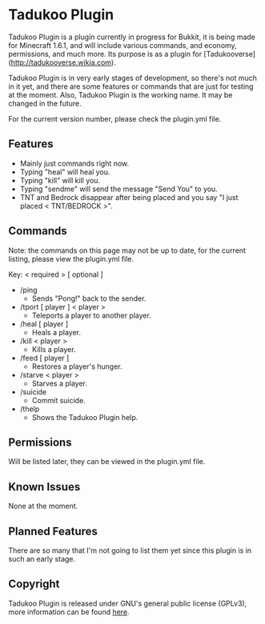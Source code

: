 Tadukoo Plugin
==============

Tadukoo Plugin is a plugin currently in progress for Bukkit, it is being made
for Minecraft 1.6.1, and will include various commands, and economy, permissions,
and much more. Its purpose is as a plugin for [Tadukooverse] (http://tadukooverse.wikia.com).

Tadukoo Plugin is in very early stages of development, so there's not much in it yet, and there are some 
features or commands that are just for testing at the moment. Also, Tadukoo Plugin is the working name.
It may be changed in the future.

For the current version number, please check the plugin.yml file.

Features
----------
* Mainly just commands right now.
* Typing "heal" will heal you.
* Typing "kill" will kill you.
* Typing "sendme" will send the message "Send You" to you.
* TNT and Bedrock disappear after being placed and you say "I just placed < TNT/BEDROCK >".

Commands
----------
Note: the commands on this page may not be up to date, for the current listing, please view the plugin.yml file.

Key:
  < required > [ optional ]

* /ping
    * Sends "Pong!" back to the sender.
* /tport [ player ] < player >
    * Teleports a player to another player.
* /heal [ player ]
    * Heals a player.
* /kill < player >
    * Kills a player.
* /feed [ player ]
    * Restores a player's hunger.
* /starve < player >
    * Starves a player.
* /suicide
    * Commit suicide.
* /thelp
    * Shows the Tadukoo Plugin help.

Permissions
----------
Will be listed later, they can be viewed in the plugin.yml file.

Known Issues
----------
None at the moment.

Planned Features
----------
There are so many that I'm not going to list them yet since this plugin is in such an early stage.

Copyright
----------

Tadukoo Plugin is released under GNU's general public license (GPLv3), 
more information can be found [here](http://www.gnu.org/licenses/gpl.html).
